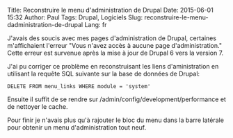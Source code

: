 Title: Reconstruire le menu d'administration de Drupal
Date: 2015-06-01 15:32
Author: Paul
Tags: Drupal, Logiciels
Slug: reconstruire-le-menu-dadministration-de-drupal
Lang: fr

J'avais des soucis avec mes pages d'administration de Drupal, certaines
m'affichaient l'erreur "Vous n'avez accès à aucune page
d'administration." Cette erreur est survenue après la mise à jour de
Drupal 6 vers la version 7.

J'ai pu corriger ce problème en reconstruisant les liens d'aministration
en utilisant la requête SQL suivante sur la base de données de Drupal:

`DELETE FROM menu_links WHERE module = 'system'`

Ensuite il suffit de se rendre sur /admin/config/development/performance
et de nettoyer le cache.

Pour finir je n'avais plus qu'à rajouter le bloc du menu dans la barre
latérale pour obtenir un menu d'administration tout neuf.


